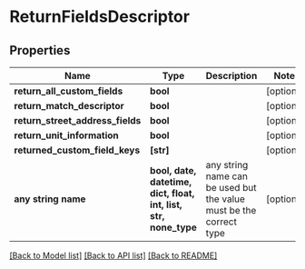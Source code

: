 # ReturnFieldsDescriptor


## Properties
Name | Type | Description | Notes
------------ | ------------- | ------------- | -------------
**return_all_custom_fields** | **bool** |  | [optional] 
**return_match_descriptor** | **bool** |  | [optional] 
**return_street_address_fields** | **bool** |  | [optional] 
**return_unit_information** | **bool** |  | [optional] 
**returned_custom_field_keys** | **[str]** |  | [optional] 
**any string name** | **bool, date, datetime, dict, float, int, list, str, none_type** | any string name can be used but the value must be the correct type | [optional]

[[Back to Model list]](../README.md#documentation-for-models) [[Back to API list]](../README.md#documentation-for-api-endpoints) [[Back to README]](../README.md)


